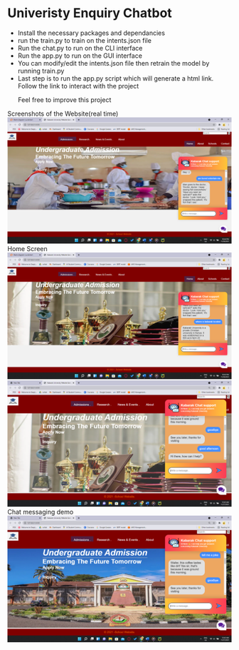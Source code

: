 # Univeristy Enquiry Chatbot
<p>
 <ul>
     <li>Install the necessary packages and dependancies</li>
     <li>run the train.py to train on the intents.json file</li>
     <li>Run the chat.py to run on the CLI interface</li>
     <li>Run the app.py to run on the GUI interface</li>
     <li>You can modify/edit the intents.json file then retrain the model by running train.py</li>
  <li>Last step is to run the app.py script which will generate a html link. Follow the link to interact with the project
  <p>Feel free to improve this project</p>
 </ul>
</p>
<div
     <caption> Screenshots of the Website(real time)</caption>
     <img src="Screenshot (48).png">
       <caption>Home Screen</caption>
     <img src="Screenshot (50).png">
     <img src="Screenshot (56).png">
       <caption> Chat messaging demo </caption>
     <img src="Screenshot (57).png">
</div>
